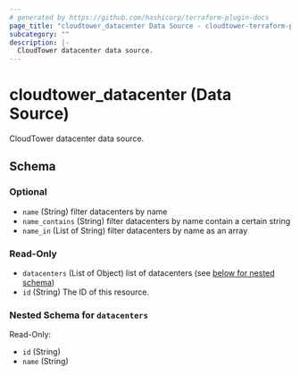 ```yaml
---
# generated by https://github.com/hashicorp/terraform-plugin-docs
page_title: "cloudtower_datacenter Data Source - cloudtower-terraform-provider"
subcategory: ""
description: |-
  CloudTower datacenter data source.
---
```


# cloudtower_datacenter (Data Source)

CloudTower datacenter data source.



<!-- schema generated by tfplugindocs -->
## Schema

### Optional

- `name` (String) filter datacenters by name
- `name_contains` (String) filter datacenters by name contain a certain string
- `name_in` (List of String) filter datacenters by name as an array

### Read-Only

- `datacenters` (List of Object) list of datacenters (see [below for nested schema](#nestedatt--datacenters))
- `id` (String) The ID of this resource.

<a id="nestedatt--datacenters"></a>
### Nested Schema for `datacenters`

Read-Only:

- `id` (String)
- `name` (String)


